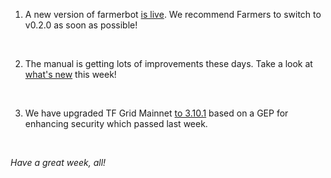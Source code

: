1. A new version of farmerbot [is live](https://forum.threefold.io/t/new-release-farmerbot/4014). We recommend Farmers to switch to v0.2.0 as soon as possible!

<br/>

2. The manual is getting lots of improvements these days. Take a look at [what's new](https://forum.threefold.io/t/weekly-manual-update-news/4015) this week!

<br/>

3. We have upgraded TF Grid Mainnet [to 3.10.1](https://forum.threefold.io/t/tf-grid-mainnet-release-3-10-1/4016) based on a GEP for enhancing security which passed last week.

<br/>

*Have a great week, all!*